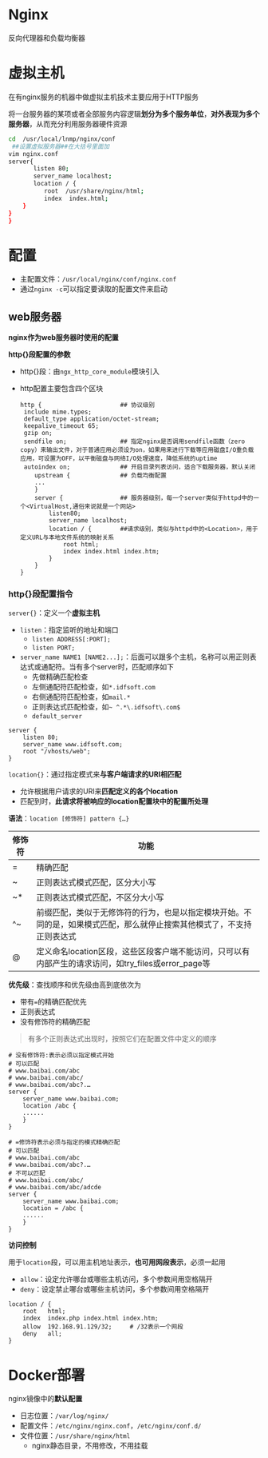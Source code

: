 # Nginx

反向代理器和负载均衡器

# 虚拟主机

在有nginx服务的机器中做虚拟主机技术主要应用于HTTP服务

将一台服务器的某项或者全部服务内容逻辑**划分为多个服务单位**，**对外表现为多个服务器**，从而充分利用服务器硬件资源

```bash
cd  /usr/local/lnmp/nginx/conf
 ##设置虚拟服务器##在大括号里面加
vim nginx.conf  
server{
       listen 80;
       server_name localhost;
       location / {
          root  /usr/share/nginx/html;
          index  index.html;
    }
}
}
```

# 配置

- 主配置文件：`/usr/local/nginx/conf/nginx.conf`
- 通过`nginx -c`可以指定要读取的配置文件来启动

## web服务器

**nginx作为web服务器时使用的配置**

**http{}段配置的参数**

- http{}段：由`ngx_http_core_module`模块引入
- http配置主要包含四个区块

    ```nginx
    http {            			## 协议级别
     include mime.types;
     default_type application/octet-stream;
     keepalive_timeout 65;
     gzip on;
     sendfile on;				## 指定nginx是否调用sendfile函数（zero copy）来输出文件，对于普通应用必须设为on，如果用来进行下载等应用磁盘I/O重负载应用，可设置为OFF，以平衡磁盘与网络I/O处理速度，降低系统的uptime
     autoindex on;				## 开启目录列表访问，适合下载服务器，默认关闭
        upstream {              ## 负载均衡配置
        ...
        }
        server {             	## 服务器级别，每一个server类似于httpd中的一个<VirtualHost,通俗来说就是一个网站>
            listen80;
            server_name localhost;
            location / {        ##请求级别，类似与httpd中的<Location>，用于定义URL与本地文件系统的映射关系
                root html;
                index index.html index.htm;
            }
        }
    }
    ```

### http{}段配置指令

`server{}`：定义一个**虚拟主机**

- `listen`：指定监听的地址和端口
  - `listen ADDRESS[:PORT];`
  - `listen PORT;`
- `server_name NAME1 [NAME2...];`：后面可以跟多个主机，名称可以用正则表达式或通配符。当有多个server时，匹配顺序如下
  - 先做精确匹配检查
  - 左侧通配符匹配检查，如`*.idfsoft.com`
  - 右侧通配符匹配检查，如`mail.*`
  - 正则表达式匹配检查，如`~ ^.*\.idfsoft\.com$`
  - `default_server`

```nginx
server {
 	listen 80;
 	server_name www.idfsoft.com;
 	root "/vhosts/web";
}
```

`location{}`：通过指定模式来**与客户端请求的URI相匹配**

- 允许根据用户请求的URI来**匹配定义的各个location**
- 匹配到时，**此请求将被响应的location配置块中的配置所处理**

**语法**：`location [修饰符] pattern {…}`

| 修饰符 | 功能                                                         |
| ------ | ------------------------------------------------------------ |
| =      | 精确匹配                                                     |
| ~      | 正则表达式模式匹配，区分大小写                               |
| ~*     | 正则表达式模式匹配，不区分大小写                             |
| ^~     | 前缀匹配，类似于无修饰符的行为，也是以指定模块开始。不同的是，如果模式匹配，那么就停止搜索其他模式了，不支持正则表达式 |
| @      | 定义命名location区段，这些区段客户端不能访问，只可以有内部产生的请求访问，如try_files或error_page等 |

**优先级**：查找顺序和优先级由高到底依次为

- 带有`=`的精确匹配优先
- 正则表达式
- 没有修饰符的精确匹配

> 有多个正则表达式出现时，按照它们在配置文件中定义的顺序

```nginx
# 没有修饰符:表示必须以指定模式开始
# 可以匹配
# www.baibai.com/abc
# www.baibai.com/abc/
# www.baibai.com/abc?.…
server {
 	server_name www.baibai.com;
 	location /abc {               
 	......
 	}
}

# =修饰符表示必须与指定的模式精确匹配
# 可以匹配
# www.baibai.com/abc
# www.baibai.com/abc?.…
# 不可以匹配
# www.baibai.com/abc/
# www.baibai.com/abc/adcde
server {
 	server_name www.baibai.com;
 	location = /abc {
 	......
 	}
}
```

**访问控制**

用于`location`段，可以用主机地址表示，**也可用网段表示**，必须一起用

- `allow`：设定允许哪台或哪些主机访问，多个参数间用空格隔开
- `deny`：设定禁止哪台或哪些主机访问，多个参数间用空格隔开

```nginx
location / {
    root   html;
    index  index.php index.html index.htm;
    allow  192.168.91.129/32;     # /32表示一个网段
    deny   all;
}
```



# Docker部署

nginx镜像中的**默认配置**

- 日志位置：`/var/log/nginx/`
- 配置文件：`/etc/nginx/nginx.conf`，`/etc/nginx/conf.d/`
- 文件位置：`/usr/share/nginx/html`
  - nginx静态目录，不用修改，不用挂载

